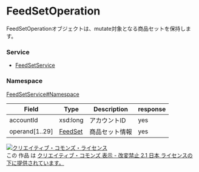 

# FeedSetOperation

FeedSetOperationオブジェクトは、mutate対象となる商品セットを保持します。

### Service

+ [FeedSetService](../../services/FeedSetService.md)

### Namespace

[FeedSetService#Namespace](../../services/FeedSetService.md#namespace)

| Field | Type | Description | response |
| ----- | ---- | ----------- | -------- |
| accountId | xsd:long | アカウントID | yes | |
| operand[1..29] | [FeedSet](./FeedSet.md) | 商品セット情報 | yes | |

<a rel="license" href="http://creativecommons.org/licenses/by-nd/2.1/jp/"><img alt="クリエイティブ・コモンズ・ライセンス" style="border-width:0" src="https://i.creativecommons.org/l/by-nd/2.1/jp/88x31.png" /></a><br />この 作品 は <a rel="license" href="http://creativecommons.org/licenses/by-nd/2.1/jp/">クリエイティブ・コモンズ 表示 - 改変禁止 2.1 日本 ライセンスの下に提供されています。</a>
